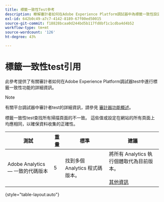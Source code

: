 ```yaml
---
title: 標籤一致性Test參考
description: 瞭解審計者如何在Adobe Experience Platform調試器中為標籤一致性設定test。
exl-id: 642b0c49-a7c7-4142-8189-67f00ed50015
source-git-commit: f18828bcaa0d244bd5b117fd8bf1c1cdba4d4b52
workflow-type: tm+mt
source-wordcount: '126'
ht-degree: 43%

---
```


# 標籤一致性test引用

此參考提供了有關審計者如何在Adobe Experience Platform調試器test中進行標籤一致性功能的詳細資訊。

>[!NOTE]
>
>有關平台調試器中審計者test的詳細資訊，請參見 [審計器功能概述](./overview.md)。

標籤一致性test查找所有掃描頁面的不一致。 這些值或設定在網站的所有頁面上均應相同，以確保資料收集的正確性。

| 測試 | 重量 | 標準 | 建議 |
| --- | --- | --- | --- |
| Adobe Analytics — 一致的代碼版本 | 5 | 找到多個 Analytics 程式碼版本。 | 將所有 Analytics 執行個體取代為目前版本。<br><br>[其他資訊](https://experienceleague.adobe.com/docs/analytics/implementation/home.html?lang=zh-Hant) |

{style=&quot;table-layout:auto&quot;}
